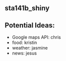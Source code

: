 ## sta141b_shiny

## Potential Ideas:
-  Google maps API: chris
-  food: kristin
-  weather: jasmine
-  news: jesus